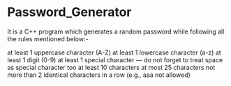 # Password_Generator
It is a C++ program which generates a random password while following all the rules mentioned below:-

at least 1 uppercase character (A-Z)
at least 1 lowercase character (a-z)
at least 1 digit (0-9)
at least 1 special character — do not forget to treat space as special character too
at least 10 characters
at most  25 characters
not more than 2 identical characters in a row (e.g., aaa not allowed)

